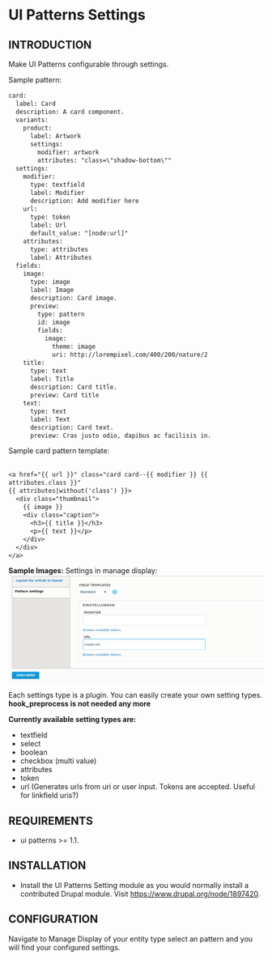 # UI Patterns Settings

INTRODUCTION
------------
Make UI Patterns configurable through settings.

Sample pattern:
```
card:
  label: Card
  description: A card component.
  variants:
    product:
      label: Artwork
      settings:
        modifier: artwork
        attributes: "class=\"shadow-bottom\""
  settings:
    modifier:
      type: textfield
      label: Modifier
      description: Add modifier here
    url:
      type: token
      label: Url
      default_value: "[node:url]"
    attributes:
      type: attributes
      label: Attributes
  fields:
    image:
      type: image
      label: Image
      description: Card image.
      preview:
        type: pattern
        id: image
        fields:
          image:
            theme: image
            uri: http://lorempixel.com/400/200/nature/2
    title:
      type: text
      label: Title
      description: Card title.
      preview: Card title
    text:
      type: text
      label: Text
      description: Card text.
      preview: Cras justo odio, dapibus ac facilisis in.
```
Sample card pattern template:
```

<a href="{{ url }}" class="card card--{{ modifier }} {{ attributes.class }}" 
{{ attributes|without('class') }}>
  <div class="thumbnail">
    {{ image }}
    <div class="caption">
      <h3>{{ title }}</h3>
      <p>{{ text }}</p>
    </div>
  </div>
</a>
```

**Sample Images:**
Settings in manage display:
![pattern settings](images/settings.png)

Each settings type is a plugin. 
You can easily create your own setting types. 
**hook_preprocess is not needed any more**

**Currently available setting types are:**
- textfield
- select
- boolean
- checkbox (multi value)
- attributes
- token
- url (Generates urls from uri or user input. 
  Tokens are accepted. Useful for linkfield uris?)

REQUIREMENTS
------------

* ui patterns >= 1.1.

INSTALLATION
------------

* Install the UI Patterns Setting module as you would 
normally install a contributed
  Drupal module. Visit https://www.drupal.org/node/1897420. 
  
CONFIGURATION
------------

Navigate to Manage Display of your entity type select an pattern and 
you will find your configured settings.
